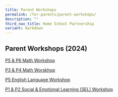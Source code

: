 ```yaml
---
title: Parent Workshops
permalink: /for-parents/parent-workshops/
description: ""
third_nav_title: Home School Partnership
variant: markdown
---
```

## Parent Workshops (2024)

[P5 & P6 Math Workshop](/files/For%20Parents%20(2024)/Parents_workshop_PDF_file_to_upload_School_website.pdf)

[P3 & P4 Math Worskhop](/files/For%20Parents%20(2024)/Middle_Primary_Math_Parents_Workshop_2024.pdf)


[P5 English Language Workshop](/files/For%20Parents%20(2024)/EL_P5_Parent_Workshop_2024.pdf)

[P1 & P2 Social & Emotional Learning (SEL) Workshop](/files/For%20Parents%20(2024)/Recgonise_Relate_Regulate_Emotions_Parent_Workshop_Sharing_19July2024__School_Website_.pdf)